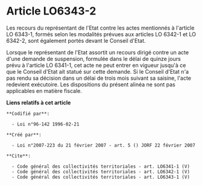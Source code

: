 # Article LO6343-2

Les recours du représentant de l'Etat contre les actes mentionnés à l'article LO 6343-1, formés selon les modalités prévues
aux articles LO 6342-1 et LO 6342-2, sont également portés devant le Conseil d'Etat. 

Lorsque le représentant de l'Etat assortit un recours dirigé contre un acte d'une demande de suspension, formulée dans le
délai de quinze jours prévu à l'article LO 6341-1, cet acte ne peut entrer en vigueur jusqu'à ce que le Conseil d'Etat ait
statué sur cette demande. Si le Conseil d'Etat n'a pas rendu sa décision dans un délai de trois mois suivant sa saisine,
l'acte redevient exécutoire. Les dispositions du présent alinéa ne sont pas applicables en matière fiscale.

**Liens relatifs à cet article**

	**Codifié par**:

	  - Loi n°96-142 1996-02-21

	**Créé par**:

	  - Loi n°2007-223 du 21 février 2007 - art. 5 () JORF 22 février 2007

	**Cite**:

	  - Code général des collectivités territoriales - art. LO6341-1 (V)
	  - Code général des collectivités territoriales - art. LO6342-1 (V)
	  - Code général des collectivités territoriales - art. LO6343-1 (V)
